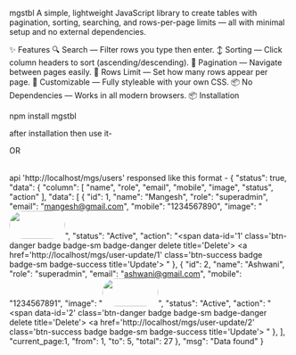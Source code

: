 mgstbl
A simple, lightweight JavaScript library to create tables with pagination, sorting, searching, and rows-per-page limits — all with minimal setup and no external dependencies.

✨ Features
🔍 Search — Filter rows you type then enter.
↕ Sorting — Click column headers to sort (ascending/descending).
📄 Pagination — Navigate between pages easily.
📏 Rows Limit — Set how many rows appear per page.
🎨 Customizable — Fully styleable with your own CSS.
📦 No Dependencies — Works in all modern browsers.
📦 Installation

npm install mgstbl


after installation then use it-
<div id="tableContainer"></div>

<script type="module">
  import mgsDataTable from 'mgstbl';

  // Call the function to render table
	mgsDataTable({
    target:"#tableContainer",
    url:'http://localhost/mgs/users',
    data: {},
    methodType:'post',  // Optional, default is post
    pageLimits : [10,20,30,50,100], // Optional
    page : 1, // Optional, default is 1
    limit:10, // Optional, default is 10
    column : '', // Optional, default is ''
    sort : 'asc', // Optional, default is asc
    search: '', // Optional, default is ''
    prevPage: null, // Optional, default is null
    nextPage: null, // Optional, default is null
    isLimit:true, // Optional, default true
    isSearch:true, // Optional, default true
    isResult:true, // Optional, default true
    isPagination:true, // Optional, default true
    isSorting:true // Optional, default true
  });
</script>

OR

<!DOCTYPE html>
<html>
<head>
  <title>mgsDataTable Test</title>
  <script src="https://cdn.jsdelivr.net/npm/mgstbl@1.0.5/dist/mgstbl.min.js"></script>
</head>
<body>
  <table id="myTable"></table>

  <script>
    // Call the function to render table
	mgsDataTable({
    target:"#tableContainer",
    url:'http://localhost/mgs/users',
    data: {},
    methodType:'post',  // Optional, default is post
    pageLimits : [10,20,30,50,100], // Optional
    page : 1, // Optional, default is 1
    limit:10, // Optional, default is 10
    column : '', // Optional, default is ''
    sort : 'asc', // Optional, default is asc
    search: '', // Optional, default is ''
    prevPage: null, // Optional, default is null
    nextPage: null, // Optional, default is null
    isLimit:true, // Optional, default true
    isSearch:true, // Optional, default true
    isResult:true, // Optional, default true
    isPagination:true, // Optional, default true
    isSorting:true // Optional, default true
  });
  </script>
</body>
</html>


api 'http://localhost/mgs/users' responsed like this format -
{
    "status": true,
    "data": {
        "column": [
            "name",
            "role",
            "email",
            "mobile",
            "image",
            "status",
            "action"
        ],
        "data": [
            {
                "id": 1,
                "name": "Mangesh",
                "role": "superadmin",
                "email": "mangesh@gmail.com",
                "mobile": "1234567890",
                "image": "<img src='http://localhost/mgs/storage/user/1692380264.avif' style='height: 50px;width:100px; border-radius:50px;'>",
                "status": "<span data-id='1' class='status badge badge-sm badge-success' data-status='Inactive'>Active</span>",
                "action": "<span data-id='1' class='btn-danger  badge badge-sm badge-danger delete title='Delete'><i class='fa fa-trash'></i> </span> <a href='http://localhost/mgs/user-update/1' class='btn-success  badge badge-sm badge-success title='Update'><i class='fa fa-edit'></i> </a>"
            },
            {
                "id": 2,
                "name": "Ashwani",
                "role": "superadmin",
                "email": "ashwani@gmail.com",
                "mobile": "1234567891",
                "image": "<img src='http://localhost/mgs/storage/user/1692380264.avif' style='height: 50px;width:100px; border-radius:50px;'>",
                "status": "<span data-id='2' class='status badge badge-sm badge-success' data-status='Inactive'>Active</span>",
                "action": "<span data-id='2' class='btn-danger  badge badge-sm badge-danger delete title='Delete'><i class='fa fa-trash'></i> </span> <a href='http://localhost/mgs/user-update/2' class='btn-success  badge badge-sm badge-success title='Update'><i class='fa fa-edit'></i> </a>"
            },
        ],
        "current_page:1,
        "from": 1,
        "to": 5,
        "total": 27
    },
    "msg": "Data found"
}